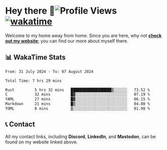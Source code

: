 # Hey there :wave:![Profile Views](https://komarev.com/ghpvc/?username=skifli) [![wakatime](https://wakatime.com/badge/user/b4317b02-0c6d-457b-82a4-a448b8a8d1df.svg)](https://wakatime.com/@b4317b02-0c6d-457b-82a4-a448b8a8d1df)

Welcome to my home away from home. Since you are here, why not [**check out my website**](https://skifli.github.io); you can find our more about myself there.

## 📊 WakaTime Stats

<!--START_SECTION:waka-->

```txt
From: 31 July 2024 - To: 07 August 2024

Total Time: 7 hrs 29 mins

Rust         5 hrs 32 mins   ██████████████████▒░░░░░░   73.52 %
C            32 mins         █▓░░░░░░░░░░░░░░░░░░░░░░░   07.19 %
YAML         27 mins         █▓░░░░░░░░░░░░░░░░░░░░░░░   06.15 %
Markdown     21 mins         █▒░░░░░░░░░░░░░░░░░░░░░░░   04.80 %
TOML         8 mins          ▒░░░░░░░░░░░░░░░░░░░░░░░░   01.98 %
```

<!--END_SECTION:waka-->

## 📞 Contact

All my contact links, including **Discord**, **LinkedIn**, and **Mastodon**, can be found on my website linked above.
